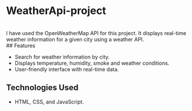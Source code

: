 # WeatherApi-project
<br>
I have used the OpenWeatherMap API for this project. It displays real-time weather information for a given city using a weather API.
<br>
## Features

- Search for weather information by city.
- Displays temperature, humidity, smoke and weather conditions.
- User-friendly interface with real-time data.

## Technologies Used
- HTML, CSS, and JavaScript.
